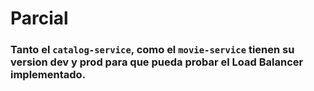 # Parcial

### Tanto el `catalog-service`, como el `movie-service` tienen su version dev y prod para que pueda probar el Load Balancer implementado.
